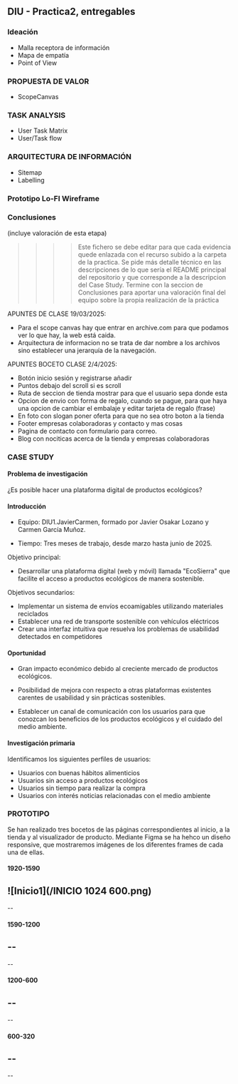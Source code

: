## DIU - Practica2, entregables

### Ideación 
* Malla receptora de información 
* Mapa de empatía
* Point of View 


### PROPUESTA DE VALOR
* ScopeCanvas


### TASK ANALYSIS

* User Task Matrix 
* User/Task flow


### ARQUITECTURA DE INFORMACIÓN

* Sitemap 
* Labelling 


### Prototipo Lo-FI Wireframe 


### Conclusiones  
(incluye valoración de esta etapa)


>>>> Este fichero se debe editar para que cada evidencia quede enlazada con el recurso subido a la carpeta de la practica. Se pide más detalle técnico en las descripciones de lo que sería el README principal del repositorio y que corresponde a la descripcion del Case Study.
>>>> Termine con la seccion de Conclusiones para aportar una valoración final del equipo sobre la propia realización de la práctica

APUNTES DE CLASE 19/03/2025:

- Para el scope canvas hay que entrar en archive.com para que podamos ver lo que hay, la web está caida.
- Arquitectura de informacion no se trata de dar nombre a los archivos sino establecer una jerarquía de la navegación.

APUNTES BOCETO CLASE 2/4/2025:
- Botón inicio sesión y registrarse añadir
- Puntos debajo del scroll si es scroll
- Ruta de seccion de tienda mostrar para que el usuario sepa donde esta
- Opcion de envio con forma de regalo, cuando se pague, para que haya una opcion de cambiar el embalaje y editar tarjeta de regalo (frase)
- En foto con slogan poner oferta para que no sea otro boton a la tienda
- Footer empresas colaboradoras y contacto y mas cosas
- Pagina de contacto con formulario para correo.
- Blog con nociticas acerca de la tienda y empresas colaboradoras

### CASE STUDY
#### Problema de investigación
¿Es posible hacer una plataforma digital de productos ecológicos?

#### Introducción
- Equipo: DIU1.JavierCarmen, formado por Javier Osakar Lozano y Carmen García Muñoz.

- Tiempo: Tres meses de trabajo, desde marzo hasta junio de 2025.

Objetivo principal:

- Desarrollar una plataforma digital (web y móvil) llamada "EcoSierra" que facilite el acceso a productos ecológicos de manera sostenible.

Objetivos secundarios:

- Implementar un sistema de envíos ecoamigables utilizando materiales reciclados
- Establecer una red de transporte sostenible con vehículos eléctricos
- Crear una interfaz intuitiva que resuelva los problemas de usabilidad detectados en competidores

#### Oportunidad
- Gran impacto económico debido al creciente mercado de productos ecológicos.

- Posibilidad de mejora con respecto a otras plataformas existentes carentes de usabilidad y sin prácticas sostenibles.

- Establecer un canal de comunicación con los usuarios para que conozcan los beneficios de los productos ecológicos y el cuidado del medio ambiente.

#### Investigación primaria

Identificamos los siguientes perfiles de usuarios:

- Usuarios con buenas hábitos alimenticios
- Usuarios sin acceso a productos ecológicos
- Usuarios sin tiempo para realizar la compra
- Usuarios con interés noticias relacionadas con el medio ambiente


### PROTOTIPO
Se han realizado tres bocetos de las páginas correspondientes al inicio, a la tienda y al visualizador de producto. Mediante Figma se ha hehco un diseño responsive, que mostraremos imágenes de los diferentes frames de cada una de ellas.

#### 1920-1590
![Inicio1](/INICIO 1024 600.png)
--
--


#### 1590-1200
--
--
--


#### 1200-600
--
--
--


#### 600-320
--
--
--
